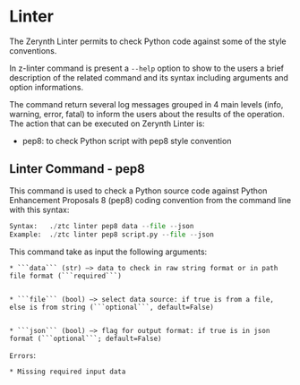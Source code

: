 # Linter

The Zerynth Linter permits to check Python code against some of the style conventions.

In z-linter command is present a `--help` option to show to the users a brief description of the related command and its syntax including arguments and option informations.

The command return several log messages grouped in 4 main levels (info, warning, error, fatal) to inform the users about the results of the operation.
The action that can be executed on Zerynth Linter is:


* pep8: to check Python script with pep8 style convention

## Linter Command - pep8

This command is used to check a Python source code against Python Enhancement Proposals 8 (pep8)
coding convention from the command line with this syntax:

```py
Syntax:   ./ztc linter pep8 data --file --json
Example:  ./ztc linter pep8 script.py --file --json
```

This command take as input the following arguments:

    
    * ```data``` (str) –> data to check in raw string format or in path file format (```required```)


    * ```file``` (bool) –> select data source: if true is from a file, else is from string (```optional```, default=False)


    * ```json``` (bool) –> flag for output format: if true is in json format (```optional```; default=False)

```Errors```:

    
    * Missing required input data
<!--stackedit_data:
eyJoaXN0b3J5IjpbLTE5NjkwMTg2MzddfQ==
-->